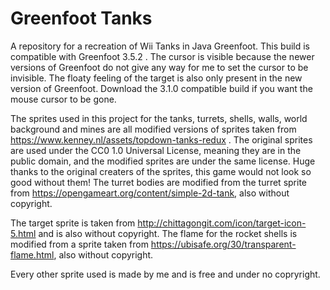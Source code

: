 # Greenfoot Tanks
A repository for a recreation of Wii Tanks in Java Greenfoot. This build is compatible with Greenfoot 3.5.2 . The cursor is visible because the newer versions of Greenfoot do not give any way for me to set the cursor to be invisible. The floaty feeling of the target is also only present in the new version of Greenfoot. Download the 3.1.0 compatible build if you want the mouse cursor to be gone.

The sprites used in this project for the tanks, turrets, shells, walls, world background and mines are all modified versions of sprites taken from https://www.kenney.nl/assets/topdown-tanks-redux . The original sprites are used under the CC0 1.0 Universal License, meaning they are in the public domain, and the modified sprites are under the same license. Huge thanks to the original creaters of the sprites, this game would not look so good without them! The turret bodies are modified from the turret sprite from https://opengameart.org/content/simple-2d-tank, also without copyright.

The target sprite is taken from http://chittagongit.com/icon/target-icon-5.html and is also without copyright.
The flame for the rocket shells is modified from a sprite taken from https://ubisafe.org/30/transparent-flame.html, also without copyright.

Every other sprite used is made by me and is free and under no copryright.

